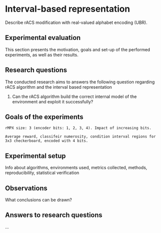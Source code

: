 # Interval-based representation
Describe rACS modification with real-valued alphabet encoding (UBR).

## Experimental evaluation
This section presents the motivation, goals and set-up of the performed experiments, as well as their results.

## Research questions
The conducted research aims to answers the following question regarding rACS algorithm and the interval based representation

1. Can the rACS algorithm build the correct internal model of the environment and exploit it successfully?

## Goals of the experiments

```{admonition} _Experiment 1 - rMPX environment_
rMPX size: 3 (encoder bits: 1, 2, 3, 4). Impact of increasing bits.
```

```{admonition} _Experiment 2 - Checkerboard environment_
Average reward, classifeir numerosity, condition interval regions for 3x3 checkerboard, encoded with 4 bits.
```


## Experimental setup
Info about algorithms, environments used, metrics collected, methods, reproducibility, statistical verification

## Observations
What conclusions can be drawn?

## Answers to research questions
...